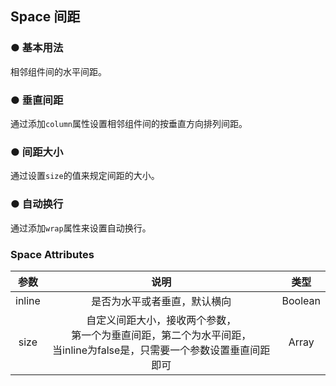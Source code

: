 <script setup>
    import demo1 from './demo1.vue' 
    import demo2 from './demo2.vue'
    import demo3 from './demo3.vue'
    import demo4 from './demo4.vue'
</script>

## Space 间距

### ● 基本用法 
<p>相邻组件间的水平间距。</p>
<div class="borderBox">
    <demo1/>
    <k-preview compname="Space" demoname="demo1"/>
</div>

### ● 垂直间距 
<p>通过添加<code>column</code>属性设置相邻组件间的按垂直方向排列间距。</p>
<div class="borderBox">
    <demo2/>
    <k-preview compname="Space" demoname="demo2"/>
</div>

### ● 间距大小 
<p>通过设置<code>size</code>的值来规定间距的大小。</p>
<div class="borderBox">
    <demo3/>
    <k-preview compname="Space" demoname="demo3"/>
</div>

### ● 自动换行 
<p>通过添加<code>wrap</code>属性来设置自动换行。</p>
<div class="borderBox">
    <demo4/>
    <k-preview compname="Space" demoname="demo4"/>
</div>

### Space Attributes
|  参数  |                             说明                             |  类型   |
| :--------: | :--------------------------------------------------: | :---------: |
| inline |                 是否为水平或者垂直，默认横向                 | Boolean |
|  size  | 自定义间距大小，接收两个参数，<br />第一个为垂直间距，第二个为水平间距，<br />当inline为false是，只需要一个参数设置垂直间距即可 |  Array  |